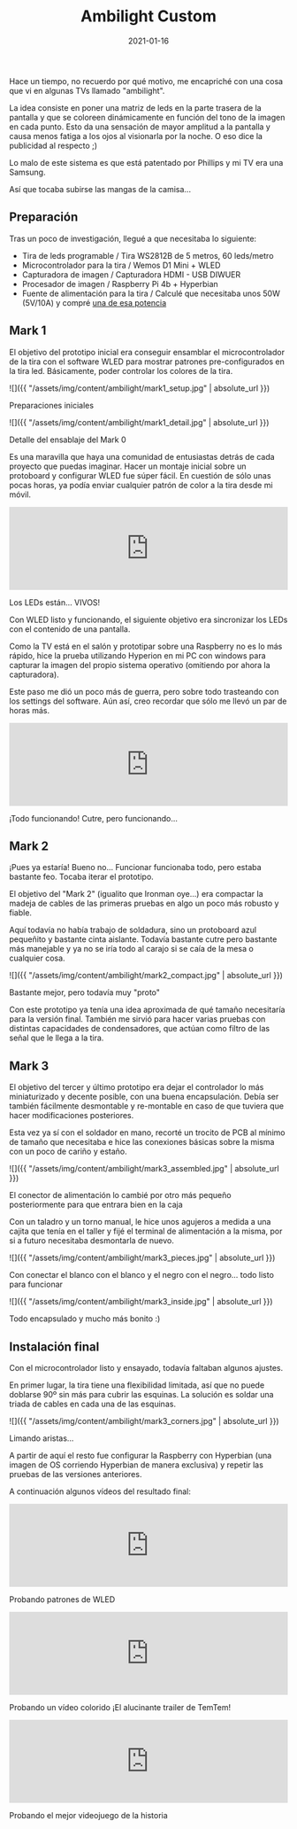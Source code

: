 ﻿---
layout: post
title: Ambilight Custom
date: 2021-01-16
description: Iluminación dinámica del perímetro de la TV
img: assets/img/cover/ambilight.jpg
tags: [DIY]
status: published
---

Hace un tiempo, no recuerdo por qué motivo, me encapriché con una cosa que vi en algunas TVs llamado "ambilight".

La idea consiste en poner una matriz de leds en la parte trasera de la pantalla y que se coloreen dinámicamente en función del tono de la imagen en cada punto. Esto da una sensación de mayor amplitud a la pantalla y causa menos fatiga a los ojos al visionarla por la noche. O eso dice la publicidad al respecto ;)

Lo malo de este sistema es que está patentado por Phillips y mi TV era una Samsung.

Así que tocaba subirse las mangas de la camisa...

## Preparación

Tras un poco de investigación, llegué a que necesitaba lo siguiente:

- Tira de leds programable / Tira WS2812B de 5 metros, 60 leds/metro
- Microcontrolador para la tira / Wemos D1 Mini + WLED
- Capturadora de imagen / Capturadora HDMI - USB DIWUER
- Procesador de imagen / Raspberry Pi 4b + Hyperbian
- Fuente de alimentación para la tira / Calculé que necesitaba unos 50W (5V/10A) y compré [una de esa potencia](https://www.amazon.es/gp/product/B07YVBHH6K/ref=ppx_yo_dt_b_search_asin_title?ie=UTF8&psc=1)

## Mark 1

El objetivo del prototipo inicial era conseguir ensamblar el microcontrolador de la tira con el software WLED para mostrar patrones pre-configurados en la tira led. Básicamente, poder controlar los colores de la tira.

![]({{ "/assets/img/content/ambilight/mark1_setup.jpg" | absolute_url }})
<p class="image-caption">Preparaciones iniciales</p>

![]({{ "/assets/img/content/ambilight/mark1_detail.jpg" | absolute_url }})
<p class="image-caption">Detalle del ensablaje del Mark 0</p>

Es una maravilla que haya una comunidad de entusiastas detrás de cada proyecto que puedas imaginar. Hacer un montaje inicial sobre un protoboard y configurar WLED fue súper fácil. En cuestión de sólo unas pocas horas, ya podía enviar cualquier patrón de color a la tira desde mi móvil.

<div class="video-container">
  <iframe style="width: 100%;" src="https://www.youtube.com/embed/_S9yPvIy6x0?rel=0" frameborder="0" gesture="media" allow="encrypted-media" allowfullscreen></iframe>
</div>
<p class="image-caption">Los LEDs están... VIVOS!</p>

Con WLED listo y funcionando, el siguiente objetivo era sincronizar los LEDs con el contenido de una pantalla.

Como la TV está en el salón y prototipar sobre una Raspberry no es lo más rápido, hice la prueba utilizando Hyperion en mi PC con windows para capturar la imagen del propio sistema operativo (omitiendo por ahora la capturadora).

Este paso me dió un poco más de guerra, pero sobre todo trasteando con los settings del software. Aún así, creo recordar que sólo me llevó un par de horas más.

<div class="video-container">
  <iframe style="width: 100%;" src="https://www.youtube.com/embed/J0hr1ZOjVEw?rel=0" frameborder="0" gesture="media" allow="encrypted-media" allowfullscreen></iframe>
</div>
<p class="image-caption">¡Todo funcionando! Cutre, pero funcionando...</p>

## Mark 2

¡Pues ya estaría! Bueno no... Funcionar funcionaba todo, pero estaba bastante feo. Tocaba iterar el prototipo.

El objetivo del "Mark 2" (igualito que Ironman oye...) era compactar la madeja de cables de las primeras pruebas en algo un poco más robusto y fiable.

Aquí todavía no había trabajo de soldadura, sino un protoboard azul pequeñito y bastante cinta aislante. Todavía bastante cutre pero bastante más manejable y ya no se iría todo al carajo si se caía de la mesa o cualquier cosa.

![]({{ "/assets/img/content/ambilight/mark2_compact.jpg" | absolute_url }})
<p class="image-caption">Bastante mejor, pero todavía muy "proto"</p>

Con este prototipo ya tenía una idea aproximada de qué tamaño necesitaría para la versión final. También me sirvió para hacer varias pruebas con distintas capacidades de condensadores, que actúan como filtro de las señal que le llega a la tira.

## Mark 3
El objetivo del tercer y último prototipo era dejar el controlador lo más miniaturizado y decente posible, con una buena encapsulación. Debía ser también fácilmente desmontable y re-montable en caso de que tuviera que hacer modificaciones posteriores.

Esta vez ya sí con el soldador en mano, recorté un trocito de PCB al mínimo de tamaño que necesitaba e hice las conexiones básicas sobre la misma con un poco de cariño y estaño.

![]({{ "/assets/img/content/ambilight/mark3_assembled.jpg" | absolute_url }})
<p class="image-caption">El conector de alimentación lo cambié por otro más pequeño posteriormente para que entrara bien en la caja</p>

Con un taladro y un torno manual, le hice unos agujeros a medida a una cajita que tenía en el taller y fijé el terminal de alimentación a la misma, por si a futuro necesitaba desmontarla de nuevo.

![]({{ "/assets/img/content/ambilight/mark3_pieces.jpg" | absolute_url }})
<p class="image-caption">Con conectar el blanco con el blanco y el negro con el negro... todo listo para funcionar</p>

![]({{ "/assets/img/content/ambilight/mark3_inside.jpg" | absolute_url }})
<p class="image-caption">Todo encapsulado y mucho más bonito :)</p>

## Instalación final

Con el microcontrolador listo y ensayado, todavía faltaban algunos ajustes.

En primer lugar, la tira tiene una flexibilidad limitada, así que no puede doblarse 90º sin más para cubrir las esquinas. La solución es soldar una triada de cables en cada una de las esquinas.

![]({{ "/assets/img/content/ambilight/mark3_corners.jpg" | absolute_url }})
<p class="image-caption">Limando aristas...</p>

A partir de aquí el resto fue configurar la Raspberry con Hyperbian (una imagen de OS corriendo Hyperbian de manera exclusiva) y repetir las pruebas de las versiones anteriores.

A continuación algunos vídeos del resultado final:

<div class="video-container">
  <iframe style="width: 100%;" src="https://www.youtube.com/embed/af_5PURXXUg?rel=0" frameborder="0" gesture="media" allow="encrypted-media" allowfullscreen></iframe>
</div>
<p class="image-caption">Probando patrones de WLED</p>

<div class="video-container">
  <iframe style="width: 100%;" src="https://www.youtube.com/embed/dfRvuwHIjJI?rel=0" frameborder="0" gesture="media" allow="encrypted-media" allowfullscreen></iframe>
</div>
<p class="image-caption">Probando un vídeo colorido ¡El alucinante trailer de TemTem!</p>

<div class="video-container">
  <iframe style="width: 100%;" src="https://www.youtube.com/embed/QhMtp1a5D14?rel=0" frameborder="0" gesture="media" allow="encrypted-media" allowfullscreen></iframe>
</div>
<p class="image-caption">Probando el mejor videojuego de la historia</p>

<!-- Sample image embed
![]({{ "/assets/img/content/cardcreatorproto.png" | absolute_url }})
<p class="image-caption">Image caption</p>
-->

<!-- Sample blockquote
<blockquote>
Del juego de cartas me olvidé poco después de empezar la aplicación.
</blockquote>
-->

<!-- Sample responsive video embed
<div class="video-container">
  <iframe style="width: 100%;" src="https://www.youtube.com/embed/liMw3yfeTdo?rel=0" frameborder="0" gesture="media" allow="encrypted-media" allowfullscreen></iframe>
</div>
<p class="image-caption">¡Trailer 2.0, con mucho swing!</p>
-->